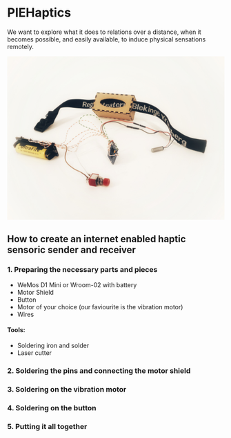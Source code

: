 # PIEHaptics
We want to explore what it does to relations over a distance, when it becomes possible, and easily available, to induce physical sensations remotely.

![1. experiment: Good vibrations multiband](images/good%20vibrations%20multi%20band.jpg)

## How to create an internet enabled haptic sensoric sender and receiver

### 1. Preparing the necessary parts and pieces


* WeMos D1 Mini or Wroom-02 with battery
* Motor Shield
* Button
* Motor of your choice (our faviourite is the vibration motor)
* Wires
#### Tools:
* Soldering iron and solder
* Laser cutter

### 2. Soldering the pins and connecting the motor shield

### 3. Soldering on the vibration motor

### 4. Soldering on the button

### 5. Putting it all together
